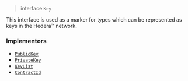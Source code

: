 > interface `Key`

This interface is used as a marker for types which can be
represented as keys in the Hedera™ network.

### Implementors

- [`PublicKey`](reference/cryptography/PublicKey.md)
- [`PrivateKey`](reference/cryptography/PrivateKey.md)
- [`KeyList`](reference/cryptography/KeyList.md)
- [`ContractId`](reference/contract/ContractId.md)

